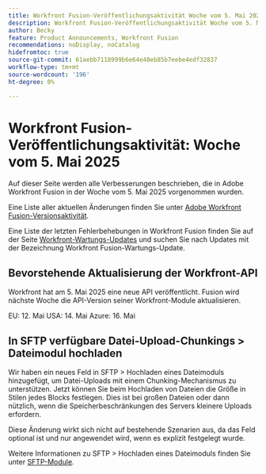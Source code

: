 ```yaml
---
title: Workfront Fusion-Veröffentlichungsaktivität Woche vom 5. Mai 2025
description: Workfront Fusion-Veröffentlichungsaktivität Woche vom 5. Mai 2025
author: Becky
feature: Product Announcements, Workfront Fusion
recommendations: noDisplay, noCatalog
hidefromtoc: true
source-git-commit: 61aebb7118999b6e64e48eb85b7eebe4edf32837
workflow-type: tm+mt
source-wordcount: '196'
ht-degree: 0%

---
```


# Workfront Fusion-Veröffentlichungsaktivität: Woche vom 5. Mai 2025

Auf dieser Seite werden alle Verbesserungen beschrieben, die in Adobe Workfront Fusion in der Woche vom 5. Mai 2025 vorgenommen wurden.

Eine Liste aller aktuellen Änderungen finden Sie unter [Adobe Workfront Fusion-Versionsaktivität](/help/workfront-fusion/fusion-product-releases/fusion-release-activity.md).

Eine Liste der letzten Fehlerbehebungen in Workfront Fusion finden Sie auf der Seite [Workfront-Wartungs-Updates](https://experienceleague.adobe.com/en/docs/workfront-known-issues/releases/current-updates) und suchen Sie nach Updates mit der Bezeichnung Workfront Fusion-Wartungs-Update.

## Bevorstehende Aktualisierung der Workfront-API

Workfront hat am 5. Mai 2025 eine neue API veröffentlicht. Fusion wird nächste Woche die API-Version seiner Workfront-Module aktualisieren.

EU: 12. Mai
USA: 14. Mai
Azure: 16. Mai

## In SFTP verfügbare Datei-Upload-Chunkings > Dateimodul hochladen

Wir haben ein neues Feld in SFTP > Hochladen eines Dateimoduls hinzugefügt, um Datei-Uploads mit einem Chunking-Mechanismus zu unterstützen. Jetzt können Sie beim Hochladen von Dateien die Größe in Stilen jedes Blocks festlegen. Dies ist bei großen Dateien oder dann nützlich, wenn die Speicherbeschränkungen des Servers kleinere Uploads erfordern.

Diese Änderung wirkt sich nicht auf bestehende Szenarien aus, da das Feld optional ist und nur angewendet wird, wenn es explizit festgelegt wurde.

Weitere Informationen zu SFTP > Hochladen eines Dateimoduls finden Sie unter [SFTP-Module](/help/workfront-fusion/references/apps-and-modules/universal-connectors/sftp.md).

